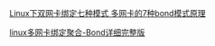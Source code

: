 [Linux下双网卡绑定七种模式 多网卡的7种bond模式原理](https://support.huawei.com/enterprise/zh/knowledge/EKB1001172264)

[linux多网卡绑定聚合-Bond详细完整版](https://developer.aliyun.com/article/503848)